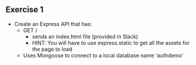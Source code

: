 ## Exercise 1

- Create an Express API that has:
    - GET /
        - sends an index.html file (provided in Slack)
        - HINT: You will have to use express.static to get all the assets for the page to load
    - Uses Mongoose to connect to a local database name 'authdemo'

